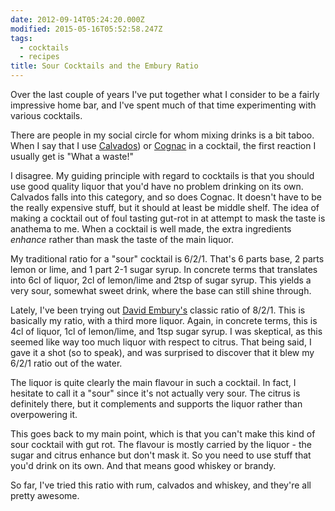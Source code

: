 ```yaml
---
date: 2012-09-14T05:24:20.000Z
modified: 2015-05-16T05:52:58.247Z
tags:
  - cocktails
  - recipes
title: Sour Cocktails and the Embury Ratio
---
```


Over the last couple of years I've put together what I consider to be a
fairly impressive home bar, and I've spent much of that time experimenting
with various cocktails.

There are people in my social circle for whom mixing drinks is a bit taboo.
When I say that I use [Calvados][1]) or [Cognac][2] in a cocktail, the first
reaction I usually get is "What a waste!"

I disagree.  My guiding principle with regard to cocktails is that you
should use good quality liquor that you'd have no problem drinking on its
own.  Calvados falls into this category, and so does Cognac.  It doesn't
have to be the really expensive stuff, but it should at least be middle
shelf.  The idea of making a cocktail out of foul tasting gut-rot in at
attempt to mask the taste is anathema to me.  When a cocktail is well made,
the extra ingredients *enhance* rather than mask the taste of the main
liquor.

My traditional ratio for a "sour" cocktail is 6/2/1.  That's 6 parts base, 2
parts lemon or lime, and 1 part 2-1 sugar syrup.  In concrete terms that
translates into 6cl of liquor, 2cl of lemon/lime and 2tsp of sugar syrup.
This yields a very sour, somewhat sweet drink, where the base can still
shine through.

Lately, I've been trying out [David Embury's][3] classic ratio of 8/2/1.
This is basically my ratio, with a third more liquor.  Again, in concrete
terms, this is 4cl of liquor, 1cl of lemon/lime, and 1tsp sugar syrup.  I
was skeptical, as this seemed like way too much liquor with respect to
citrus.  That being said, I gave it a shot (so to speak), and was surprised
to discover that it blew my 6/2/1 ratio out of the water.

The liquor is quite clearly the main flavour in such a cocktail.  In fact, I
hesitate to call it a "sour" since it's not actually very sour.  The citrus
is definitely there, but it complements and supports the liquor rather than
overpowering it.

This goes back to my main point, which is that you can't make this kind of
sour cocktail with gut rot.  The flavour is mostly carried by the liquor -
the sugar and citrus enhance but don't mask it.  So you need to use stuff
that you'd drink on its own.  And that means good whiskey or brandy.

So far, I've tried this ratio with rum, calvados and whiskey, and they're
all pretty awesome.

[1]: http://en.wikipedia.org/wiki/Calvados_(brandy)
[2]: http://en.wikipedia.org/wiki/Cognac
[3]: http://en.wikipedia.org/wiki/David_Embury

